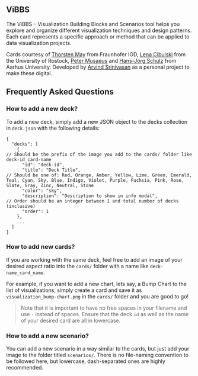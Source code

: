 ## ViBBS

The ViBBS – Visualization Building Blocks and Scenarios tool helps you explore and organize different visualization techniques and design patterns. Each card represents a specific approach or method that can be applied to data visualization projects.

Cards courtesy of [Thorsten May](https://www.igd.fraunhofer.de/de/institut/mitarbeitende/thorsten-may.html) from Fraunhofer IGD, [Lena Cibulski](https://lcibulski.github.io/) from the University of Rostock, [Peter Musaeus](https://www.au.dk/en/petermus@au.dk) and [Hans-Jörg Schulz](https://cs.au.dk/~hjschulz/) from Aarhus University. Developed by [Arvind Srinivasan](https://arvindchee.nu/) as a personal project to make these digital.

## Frequently Asked Questions

### How to add a new deck?

To add a new deck, simply add a new JSON object to the decks collection in `deck.json` with the following details:

```jsonc
{
  "decks": [
    {
// Should be the prefix of the image you add to the cards/ folder like deck-id_card-name
      "id": "deck-id",
      "title": "Deck Title", 
// Should be one of: Red, Orange, Amber, Yellow, Lime, Green, Emerald, Teal, Cyan, Sky, Blue, Indigo, Violet, Purple, Fuchsia, Pink, Rose, Slate, Gray, Zinc, Neutral, Stone
      "color": "sky",
      "description": "Description to show in info modal",
// Order should be an integer between 1 and total number of decks (inclusive)
      "order": 1 
    },
    ...
  ]
}
```
### How to add new cards?
If you are working with the same deck, feel free to add an image of your desired aspect ratio into the `cards/` folder with a name like `deck-name_card_name`. 

For example, if you want to add a new chart, lets say, a Bump Chart to the list of visualizations, simply create a card and save it as `visualization_bump-chart.png` in the `cards/` folder and you are good to go!

> Note that it is important to have no free spaces in your filename and use `-` instead of spaces. Ensure that the deck `id` as well as the name of your desired card are all in lowercase.

### How to add a new scenario?

You can add a new scenario in a way similar to the cards, but just add your image to the folder titled `scenarios/`. There is no file-naming convention to be followed here, but lowercase, dash-separated ones are highly recommended.

